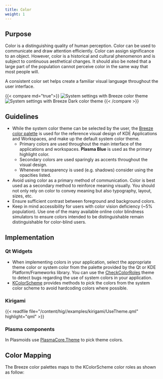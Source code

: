 ```yaml
---
title: Color
weight: 1
---
```


Purpose
-------

Color is a distinguishing quality of human perception. Color can be used
to communicate and draw attention efficiently. Color can assign
significance to an object. However, color is a historical and cultural
phenomenon and is subject to continuous aesthetical changes. It should
also be noted that a large part of the population cannot perceive color
in the same way that most people will.

A consistent color set helps create a familiar visual language
throughout the user interface.

{{< compare md="true">}}
![System settings with Breeze color theme](/hig/Systemsettings.png)
![System settings with Breeze Dark color theme](/hig/Systemsettings-dark.png)
{{< /compare >}}

Guidelines
----------

-   While the system color theme can be selected by the user, the
    [Breeze color palette](../color/default) is
    used for the reference visual design of KDE Applications and
    Workspaces, and make up the default system color theme.
    -   Primary colors are used throughout the main interface of the
        applications and workspaces. **Plasma Blue** is used as the
        primary highlight color.
    -   Secondary colors are used sparingly as accents throughout the
        visual design.
    -   Whenever transparency is used (e.g. shadows) consider using the
        opacities listed.
-   Avoid using color as a primary method of communication. Color is
    best used as a secondary method to reinforce meaning visually. You
    should not only rely on color to convey meaning but also typography,
    layout, sizes, etc.
-   Ensure sufficient contrast between foreground and background colors.
-   Keep in mind accessibility for users with color vision deficiency
    (\~5% population). Use one of the many available online color
    blindness simulators to ensure colors intended to be distinguishable
    remain distinguishable for color-blind users.

Implementation
--------------

### Qt Widgets

-   When implementing colors in your application, select the appropriate
    theme color or system color from the palette provided by the Qt or
    KDE Platform/Frameworks library. You can use the
    [CheckColorRoles](https://store.kde.org/p/1001640/) theme to detect
    bugs regarding the use of system colors in your application.
-   [KColorScheme](http://api.kde.org/frameworks-api/frameworks5-apidocs/kconfigwidgets/html/classKColorScheme.html)
    provides methods to pick the colors from the system color scheme to
    avoid hardcoding colors where possible.

### Kirigami

{{< readfile file="/content/hig//examples/kirigami/UseTheme.qml" highlight="qml" >}}

### Plasma components

In Plasmoids use
[PlasmaCore.Theme](https://api.kde.org/frameworks/plasma-framework/html/classPlasma_1_1QuickTheme.html)
to pick theme colors.

Color Mapping
-------------

The Breeze color palettes maps to the KColorScheme color roles as shown
as follow:

